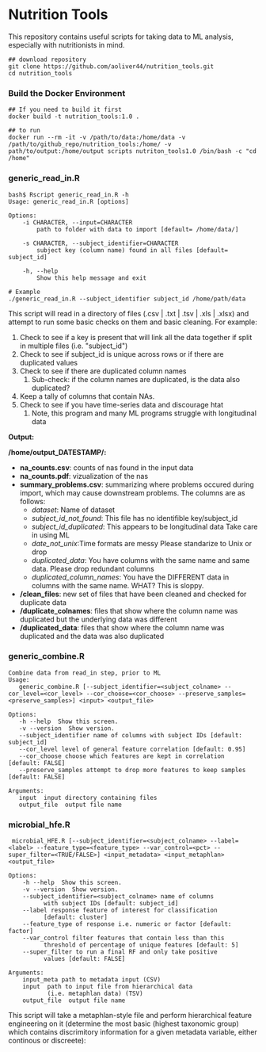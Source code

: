 # Nutrition Tools
 This repository contains useful scripts for taking data to ML analysis, especially with nutritionists in mind.

```
## download repository
git clone https://github.com/aoliver44/nutrition_tools.git
cd nutrition_tools
```

 ### **Build the Docker Environment**

 ```
## If you need to build it first
docker build -t nutrition_tools:1.0 .

## to run
docker run --rm -it -v /path/to/data:/home/data -v /path/to/github_repo/nutrition_tools:/home/ -v path/to/output:/home/output scripts nutriton_tools1.0 /bin/bash -c "cd /home"
 ```


 ### **generic_read_in.R**

```
bash$ Rscript generic_read_in.R -h
Usage: generic_read_in.R [options]

Options:
	-i CHARACTER, --input=CHARACTER
		path to folder with data to import [default= /home/data/]

	-s CHARACTER, --subject_identifier=CHARACTER
		subject key (column name) found in all files [default= subject_id]

	-h, --help
		Show this help message and exit

# Example 
./generic_read_in.R --subject_identifier subject_id /home/path/data 

```

This script will read in a directory of files (.csv | .txt | .tsv | .xls | .xlsx) and attempt to run some basic checks on them and basic cleaning. For example:
1. Check to see if a key is present that will link all the data together if split in multiple files (i.e. "subject_id")
2. Check to see if subject_id is unique across rows or if there are duplicated values
3. Check to see if there are duplicated column names
   1. Sub-check: if the column names are duplicated, is the data also duplicated?
4. Keep a tally of columns that contain NAs.
5. Check to see if you have time-series data and discourage htat
   1. Note,  this program and many ML programs struggle with longitudinal data
   
**Output:**

**/home/output_DATESTAMP/:**
 - **na_counts.csv**: counts of nas found in the input data
 - **na_counts.pdf**: vizualization of the nas
 - **summary_problems.csv**: summarizing where problems occured during import, which may cause downstream problems. The columns are as follows:
   - <i>dataset</i>: Name of dataset
   - <i>subject_id_not_found</i>: This file has no identifible key/subject_id
   - <i>subject_id_duplicated</i>: This appears to be longitudinal data Take care in using ML
   - <i>date_not_unix</i>:Time formats are messy Please standarize to Unix or drop
   - <i>duplicated_data</i>: You have columns with the same name and same data.  Please drop redundant columns
   - <i>duplicated_column_names</i>: You have the DIFFERENT data in columns with the same name. WHAT? This is sloppy.
 - **/clean_files**: new set of files that have been cleaned and checked for duplicate data
 - **/duplicate_colnames**: files that show where the column name was duplicated but the underlying data was different
 - **/duplicated_data**: files that show where the column name was duplicated and the data was also duplicated

 ### **generic_combine.R**
 ```
Combine data from read_in step, prior to ML
Usage:
    generic_combine.R [--subject_identifier=<subject_colname> --cor_level=<cor_level> --cor_choose=<cor_choose> --preserve_samples=<preserve_samples>] <input> <output_file>
    
Options:
    -h --help  Show this screen.
    -v --version  Show version.
    --subject_identifier name of columns with subject IDs [default: subject_id]
    --cor_level level of general feature correlation [default: 0.95]
    --cor_choose choose which features are kept in correlation [default: FALSE]
    --preserve_samples attempt to drop more features to keep samples [default: FALSE]
    
Arguments:
    input  input directory containing files
    output_file  output file name 
 ```


 ### **microbial_hfe.R**

```
 microbial_HFE.R [--subject_identifier=<subject_colname> --label=<label> --feature_type=<feature_type> --var_control=<pct> --super_filter=<TRUE/FALSE>] <input_metadata> <input_metaphlan> <output_file>
    
Options:
    -h --help  Show this screen.
    -v --version  Show version.
    --subject_identifier=<subject_colname> name of columns 
          with subject IDs [default: subject_id]
    --label response feature of interest for classification 
          [default: cluster]
    --feature_type of response i.e. numeric or factor [default: factor]
    --var_control filter features that contain less than this 
          threshold of percentage of unique features [default: 5]
    --super_filter to run a final RF and only take positive 
          values [default: FALSE]
    
Arguments:
    input_meta path to metadata input (CSV)
    input  path to input file from hierarchical data 
           (i.e. metaphlan data) (TSV)
    output_file  output file name 

```

This script will take a metaphlan-style file and perform hierarchical feature engineering on it (determine the most basic (highest taxonomic group) which contains discrimitory information for a given metadata variable, either continous or discreete):
